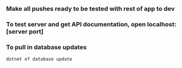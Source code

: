 ### Make all pushes ready to be tested with rest of app to dev

### To test server and get API documentation, open localhost:[server port]


### To pull in database updates
`dotnet ef database update`